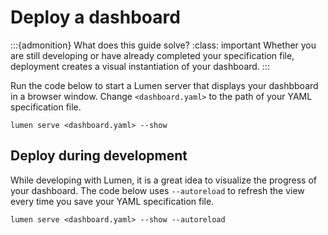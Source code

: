 # Deploy a dashboard

:::{admonition} What does this guide solve?
:class: important
Whether you are still developing or have already completed your specification file, deployment creates a visual instantiation of your dashboard.
:::

Run the code below to start a Lumen server that displays your dashbboard in a browser window. Change `<dashboard.yaml>` to the path of your YAML specification file.


```console
lumen serve <dashboard.yaml> --show
```

## Deploy during development

While developing with Lumen, it is a great idea to visualize the progress of your dashboard. The code below uses `--autoreload` to refresh the view every time you save your YAML specification file.
    

```console
lumen serve <dashboard.yaml> --show --autoreload
```
